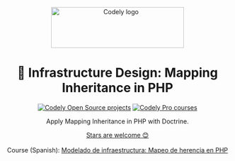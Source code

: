 <p align="center">
  <a href="https://codely.com">
    <img src="https://user-images.githubusercontent.com/10558907/170513882-a09eee57-7765-4ca4-b2dd-3c2e061fdad0.png" width="300px" height="92px" alt="Codely logo"/>
  </a>
</p>

<h1 align="center">
  🐳 Infrastructure Design: Mapping Inheritance in PHP
</h1>

<p align="center">
    <a href="https://github.com/CodelyTV"><img src="https://img.shields.io/badge/Codely-OS-green.svg?style=flat-square" alt="Codely Open Source projects"/></a>
    <a href="https://pro.codely.com"><img src="https://img.shields.io/badge/Codely-Pro-black.svg?style=flat-square" alt="Codely Pro courses"/></a>
</p>

<p align="center">
  Apply Mapping Inheritance in PHP with Doctrine.
</p>

<p align="center">
  <a href="https://github.com/CodelyTV/infra_modeling-inheritance_mapping-php-course/stargazers">Stars are welcome 😊</a><br><br>
  Course (Spanish): <a href="https://pro.codely.com/library/diseno-de-infraestructura-mapeo-de-herencia-en-php-212155/561726/path/">Modelado de infraestructura: Mapeo de herencia en PHP</a>
</p>
